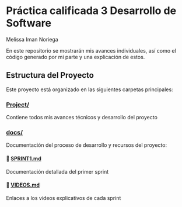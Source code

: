 # Práctica calificada 3 Desarrollo de Software 
Melissa Iman Noriega

En este repositorio se mostrarán mis avances individuales, así como el código generado por mi parte y una explicación de estos.

## Estructura del Proyecto

Este proyecto está organizado en las siguientes carpetas principales:

### [Project/](./Project/)
Contiene todos mis avances técnicos y desarrollo del proyecto
### [docs/](./docs/)
Documentación del proceso de desarrollo y recursos del proyecto:

#### 📄 [SPRINT1.md](./docs/SPRINT1.md)
Documentación detallada del primer sprint

#### 📄 [VIDEOS.md](./docs/VIDEOS.md)
Enlaces a los videos explicativos de cada sprint
